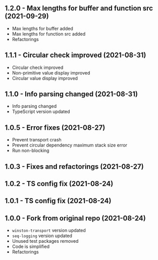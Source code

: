 <a name="1.2.0"></a>
## 1.2.0 - Max lengths for buffer and function src (2021-09-29)

* Max lengths for buffer added
* Max lengths for function src added
* Refactorings

<a name="1.1.1"></a>
## 1.1.1 - Circular check improved (2021-08-31)

* Circular check improved
* Non-primitive value display improved
* Circular value display improved

<a name="1.1.0"></a>
## 1.1.0 - Info parsing changed (2021-08-31)

* Info parsing changed
* TypeScript version updated

<a name="1.0.5"></a>
## 1.0.5 - Error fixes (2021-08-27)

* Prevent transport crash
* Prevent circular dependency maximum stack size error
* Run non-blocking

<a name="1.0.3"></a>
## 1.0.3 - Fixes and refactorings (2021-08-27)

<a name="1.0.2"></a>
## 1.0.2 - TS config fix (2021-08-24)

<a name="1.0.1"></a>
## 1.0.1 - TS config fix (2021-08-24)

<a name="1.0.0"></a>
## 1.0.0 - Fork from original repo (2021-08-24)

* `winston-transport` version updated
* `seq-logging` version updated
* Unused test packages removed
* Code is simplified
* Refactorings
